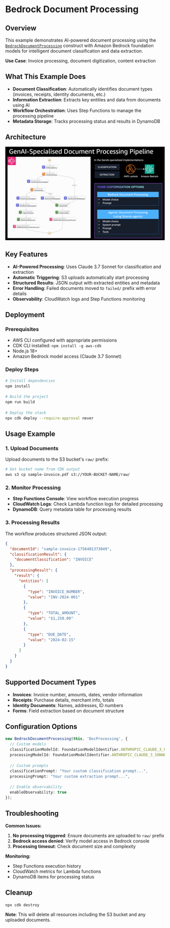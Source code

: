 # Bedrock Document Processing

## Overview

This example demonstrates AI-powered document processing using the [`BedrockDocumentProcessing`](https://github.com/cdklabs/cdk-appmod-catalog-blueprints/blob/main/use-cases/document-processing/bedrock-document-processing.ts) construct with Amazon Bedrock foundation models for intelligent document classification and data extraction.

**Use Case**: Invoice processing, document digitization, content extraction

## What This Example Does

- **Document Classification**: Automatically identifies document types (invoices, receipts, identity documents, etc.)
- **Information Extraction**: Extracts key entities and data from documents using AI
- **Workflow Orchestration**: Uses Step Functions to manage the processing pipeline
- **Metadata Storage**: Tracks processing status and results in DynamoDB

## Architecture

![](./doc-img/genai-doc-processing-pipeline.png)

## Key Features

- **AI-Powered Processing**: Uses Claude 3.7 Sonnet for classification and extraction
- **Automatic Triggering**: S3 uploads automatically start processing
- **Structured Results**: JSON output with extracted entities and metadata
- **Error Handling**: Failed documents moved to `failed/` prefix with error details
- **Observability**: CloudWatch logs and Step Functions monitoring

## Deployment

### Prerequisites
- AWS CLI configured with appropriate permissions
- CDK CLI installed: `npm install -g aws-cdk`
- Node.js 18+
- Amazon Bedrock model access (Claude 3.7 Sonnet)

### Deploy Steps
```bash
# Install dependencies
npm install

# Build the project
npm run build

# Deploy the stack
npx cdk deploy --require-approval never
```

## Usage Example

### 1. Upload Documents
Upload documents to the S3 bucket's `raw/` prefix:

```bash
# Get bucket name from CDK output
aws s3 cp sample-invoice.pdf s3://YOUR-BUCKET-NAME/raw/
```

### 2. Monitor Processing
- **Step Functions Console**: View workflow execution progress
- **CloudWatch Logs**: Check Lambda function logs for detailed processing
- **DynamoDB**: Query metadata table for processing results

### 3. Processing Results
The workflow produces structured JSON output:

```json
{
  "documentId": "sample-invoice-1756401373049",
  "classificationResult": {
    "documentClassification": "INVOICE"
  },
  "processingResult": {
    "result": {
      "entities": [
        {
          "type": "INVOICE_NUMBER",
          "value": "INV-2024-001"
        },
        {
          "type": "TOTAL_AMOUNT",
          "value": "$1,250.00"
        },
        {
          "type": "DUE_DATE",
          "value": "2024-02-15"
        }
      ]
    }
  }
}
```

## Supported Document Types

- **Invoices**: Invoice number, amounts, dates, vendor information
- **Receipts**: Purchase details, merchant info, totals
- **Identity Documents**: Names, addresses, ID numbers
- **Forms**: Field extraction based on document structure

## Configuration Options

```typescript
new BedrockDocumentProcessing(this, 'DocProcessing', {
  // Custom models
  classificationModelId: FoundationModelIdentifier.ANTHROPIC_CLAUDE_3_HAIKU_20240307_V1_0,
  processingModelId: FoundationModelIdentifier.ANTHROPIC_CLAUDE_3_SONNET_20240229_V1_0,
  
  // Custom prompts
  classificationPrompt: "Your custom classification prompt...",
  processingPrompt: "Your custom extraction prompt...",
  
  // Enable observability
  enableObservability: true
});
```

## Troubleshooting

**Common Issues:**
1. **No processing triggered**: Ensure documents are uploaded to `raw/` prefix
2. **Bedrock access denied**: Verify model access in Bedrock console
3. **Processing timeout**: Check document size and complexity

**Monitoring:**
- Step Functions execution history
- CloudWatch metrics for Lambda functions
- DynamoDB items for processing status

## Cleanup

```bash
npx cdk destroy
```

**Note**: This will delete all resources including the S3 bucket and any uploaded documents.
